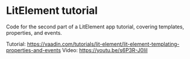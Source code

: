# LitElement tutorial

Code for the second part of a LitElement app tutorial, covering templates, properties, and events.

Tutorial: https://vaadin.com/tutorials/lit-element/lit-element-templating-properties-and-events
Video: https://youtu.be/s6P3R-J0IiI
